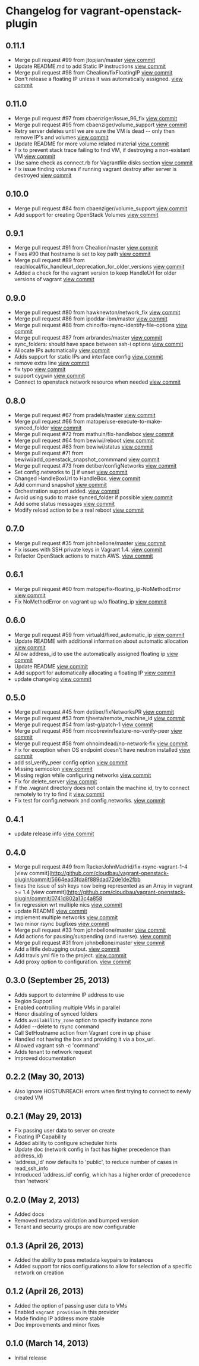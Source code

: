 # Changelog for vagrant-openstack-plugin

## 0.11.1

- Merge pull request #99 from jtopjian/master [view commit](http://github.com///commit/1c2667532e408f239761882a367c11d948610f37)
- Update README.md to add Static IP instructions [view commit](http://github.com///commit/9246d8b9389dd4e1108e0f3ab7c2652459d6d192)
- Merge pull request #98 from Chealion/fixFloatingIP [view commit](http://github.com///commit/1d6635791286bf396ec1a852730116ec1c0bbba0)
- Don't release a floating IP unless it was automatically assigned. [view commit](http://github.com///commit/c5f51082323b9defa5d101b0f5decbe68e15cfa3)

## 0.11.0

- Merge pull request #97 from cbaenziger/issue_96_fix [view commit](http://github.com///commit/36295904ffb65d7461870a97e561c470fdedbbe5)
- Merge pull request #95 from cbaenziger/volume_support [view commit](http://github.com///commit/3d3fb8d6ae3b3115abea725820ac4a205c814070)
- Retry server deletes until we are sure the VM is dead -- only then remove IP's and volumes [view commit](http://github.com///commit/8799e70521a4ad4c4d1a5aa2a3ea42b83c042c38)
- Update README for more volume related material [view commit](http://github.com///commit/c0e6e0afae67a1e63095f917d50b7c3aa3655547)
- Fix to prevent stack trace failing to find VM, if destroying a non-existant VM [view commit](http://github.com///commit/7632b70a9f2c5af3a6d46a31b2ce4beb1bc9217b)
- Use same check as connect.rb for Vagrantfile disks section [view commit](http://github.com///commit/bd440fbacd7abc7914629431edd74e73cad71f95)
- Fix issue finding volumes if running vagrant destroy after server is destroyed [view commit](http://github.com///commit/8629390d724cdaa611504121bca64690e191cdba)

## 0.10.0

- Merge pull request #84 from cbaenziger/volume_support [view commit](http://github.com///commit/fc613a49cb5b2fecf2255d3050d1bff68956735d)
- Add support for creating OpenStack Volumes [view commit](http://github.com///commit/60ed3924957bb7eefa95e113336165d76da3a985)

## 0.9.1

- Merge pull request #91 from Chealion/master [view commit](http://github.com///commit/6285cae325afa378e90f06635a2cc39b1428a6dd)
- Fixes #90 that hostname is set to key path [view commit](http://github.com///commit/5feb04c7bf46cee1ef4d38e25d74710ea9d0981b)
- Merge pull request #89 from reachlocal/fix_handleurl_deprecation_for_older_versions [view commit](http://github.com///commit/6ba9ee7d18d63a3d6f254c80e106bc440003fae6)
- Added a check for the vagrant version to keep HandleUrl for older versions of vagrant [view commit](http://github.com///commit/07871ed10ea9cca9c51e97fb8bb3e11c33d41a33)

## 0.9.0

- Merge pull request #80 from hawknewton/network_fix [view commit](http://github.com///commit/542e7a2e077d624df9cb56a53c24cf3450e11c71)
- Merge pull request #86 from ipoddar-ibm/master [view commit](http://github.com///commit/11fccb73264aa852df88825936026a9da4771580)
- Merge pull request #88 from chino/fix-rsync-identify-file-options [view commit](http://github.com///commit/9319af5216c8c65ba144154ddfba2c1d767c567d)
- Merge pull request #87 from arbrandes/master [view commit](http://github.com///commit/49839de94e1865eb88a25d5876f1698e2069a0be)
- sync_folders: should have space between ssh-i options [view commit](http://github.com///commit/07325bfe4c782043d7ecec32a64fa516344cebf8)
- Allocate IPs automatically [view commit](http://github.com///commit/84c311544d00286fc2c910f9147892e5ae6c0a5b)
- Adds support for static IPs and interface config [view commit](http://github.com///commit/a5fdb22e23687c9bcd540b37b65b8d478d3a5d94)
- remove extra line [view commit](http://github.com///commit/010e347acf403d6426fffac5ec01cb999dd9545f)
- fix typo [view commit](http://github.com///commit/08dda991121f7e2e2f5bb8f32e03432f69aec226)
- support cygwin [view commit](http://github.com///commit/62c2184906e444c22933d34b8b9054fca56df54f)
- Connect to openstack network resource when needed [view commit](http://github.com///commit/8515a9305f354963d8687077e203a35c902035ce)

## 0.8.0

- Merge pull request #67 from pradels/master [view commit](http://github.com///commit/15f5b5531622376df952bccc0512a6de50d7a92f)
- Merge pull request #66 from matope/use-execute-to-make-synced_folder [view commit](http://github.com///commit/96f64a846d40e5c7f0355def17189e38895e29f3)
- Merge pull request #72 from mathuin/fix-handlebox [view commit](http://github.com///commit/3396e33e54d2527d28a70f1487da6221cd2316e2)
- Merge pull request #64 from bewiwi/reboot [view commit](http://github.com///commit/24bec035508853be871ed8ed73b1d33f15beff76)
- Merge pull request #63 from bewiwi/status [view commit](http://github.com///commit/79a8c341501461a0d5ef1ce4f11cc0a1810d38f3)
- Merge pull request #71 from bewiwi/add_openstack_snapshot_commmand [view commit](http://github.com///commit/bf4eedd6eb5e29aefe4c0e156b932b4f4a81e1f5)
- Merge pull request #73 from detiber/configNetworks [view commit](http://github.com///commit/5e17c5aaeee7bebc4991e440565f2ee4c1b6f191)
- Set config.networks to [] if unset [view commit](http://github.com///commit/5aad087358792bee0bd1a6a026820b04bb8ca68f)
- Changed HandleBoxUrl to HandleBox. [view commit](http://github.com///commit/ad7b2acdea81fe6f4b50e4658ecd36762a849f74)
- Add command snapshot [view commit](http://github.com///commit/2d207ced7e70fe206fa309ed43a8ace3eb86b327)
- Orchestration support added. [view commit](http://github.com///commit/d4e098db8517d491adfeb826500ac3ec5384d237)
- Avoid using sudo to make synced_folder if possible [view commit](http://github.com///commit/b5b6205fbc34e95b4dbd9c13f974b728cb27c76e)
- Add some status messages [view commit](http://github.com///commit/0c9287bc765e074eac104e02d7a64b36bd122034)
- Modify reload action to be a real reboot [view commit](http://github.com///commit/91f5dc65a781d062d156b912bfd9d4b84db82e44)

## 0.7.0

- Merge pull request #35 from johnbellone/master [view commit](http://github.com///commit/5969261f11585e19348e903eec15617634c3c899)
- Fix issues with SSH private keys in Vagrant 1.4. [view commit](http://github.com///commit/a8bf7574de48dc1c62928f5ad73fb6d1e7dd4347)
- Refactor OpenStack actions to match AWS. [view commit](http://github.com///commit/c7177dc98ba43e3434075186a76df57d27ce7b26)

## 0.6.1

- Merge pull request #60 from matope/fix-floating_ip-NoMethodError [view commit](http://github.com///commit/a058256c27573c7545afbc09cce60214731e6e4e)
- Fix NoMethodError on vagrant up w/o floating_ip [view commit](http://github.com///commit/be6fb0d46f69a3b9925c11648e5bc71af4491a7d)

## 0.6.0

- Merge pull request #59 from virtuald/fixed_automatic_ip [view commit](http://github.com///commit/7e7867ee7340515a8d0171fe5ea88aa340646e0f)
- Update README with additional information about automatic allocation [view commit](http://github.com///commit/ea4ee9f409f61a2583588d3782701fe66239bd24)
- Allow address_id to use the automatically assigned floating ip [view commit](http://github.com///commit/cb0e29c20e7105dae2a6534ccaebbe656c0d8419)
- Update README [view commit](http://github.com///commit/b26f70653fb7cfbfe9604031d82aa42d4a324421)
- Add support for automatically allocating a floating IP [view commit](http://github.com///commit/aee3129fc6020d3e3a6cc8db28b9b1c812225fbc)
- update changelog [view commit](http://github.com///commit/936a2eef3d802d65a9f0753b5652ef4a8dbdb345)

## 0.5.0


- Merge pull request #45 from detiber/fixNetworksPR [view commit](http://github.com///commit/56b28eff5a1079c6805ec944b1a0c1dde458b10e)
- Merge pull request #53 from tjheeta/remote_machine_id [view commit](http://github.com///commit/5873d1b5282fe2d24a0e725ec6289d1ba5e20e9b)
- Merge pull request #54 from last-g/patch-1 [view commit](http://github.com///commit/7941573ef8f547a915e31c51ab4d1b85b878eebe)
- Merge pull request #56 from nicobrevin/feature-no-verify-peer [view commit](http://github.com///commit/844835811808d256f67ad43e0124ace3f552a18c)
- Merge pull request #58 from ohnoimdead/no-network-fix [view commit](http://github.com///commit/4b44a7c80d4a381531266844a5c99de0eea850b5)
- Fix for exception when OS endpoint doesn't have neutron installed [view commit](http://github.com///commit/7558bbed3b5ecae8bb3e3ca9c64ffc9512a4c170)
- add ssl_verify_peer config option [view commit](http://github.com///commit/cb94f002d790afb5fbec225d17385c8f5b0ebb35)
- Missing semicolon [view commit](http://github.com///commit/8f609ee474b548b096e42b08c27fc5f874037204)
- Missing region while configuring networks [view commit](http://github.com///commit/ea10bff5cdabea0b9c543a5231500fb7f9fd50ac)
- Fix for delete_server [view commit](http://github.com///commit/d4f812eb99d135f7b7c5d210778e92cd8e5a4561)
- If the .vagrant directory does not contain the machine id, try to connect remotely to try to find it [view commit](http://github.com///commit/71447bf49afe1fed29fa7ce561305dcc756a2e16)
- Fix test for config.network and config.networks. [view commit](http://github.com///commit/5c9161aaf3ac715bc52819ee99c2d02d8434ea7b)

## 0.4.1

- update release info [view commit](http://github.com///commit/9866c83713ec0f1db8aed02a9aa9cbaafe8e85a4)

## 0.4.0

- Merge pull request #49 from RackerJohnMadrid/fix-rsync-vagrant-1-4 [view commit](http://github.com/cloudbau/vagrant-openstack-plugin/commit/5664ead3fda8f889dad72de1de2fbb
- fixes the issue of ssh keys now being represented as an Array in vagrant >= 1.4 [view commit](http://github.com/cloudbau/vagrant-openstack-plugin/commit/0741d802a13c4a858
- fix regression wrt multiple nics [view commit](http://github.com/cloudbau/vagrant-openstack-plugin/commit/9c5441db359b34f2bbf66d30853c97b0896a494b)
- update README [view commit](http://github.com/cloudbau/vagrant-openstack-plugin/commit/725e66ab7970e5698aa7347dae93f791e926097a)
- implement multiple networks [view commit](http://github.com/cloudbau/vagrant-openstack-plugin/commit/0bbbda10bc3b6a09e3165936a2cd17d56b9d3159)
- two minor rsync bugfixes [view commit](http://github.com/cloudbau/vagrant-openstack-plugin/commit/5bf54e8ab99baa850631803137d991a4756f34ab)
- Merge pull request #33 from johnbellone/master [view commit](http://github.com/cloudbau/vagrant-openstack-plugin/commit/f863781405a1070fe991f55f93d2b37763f6c1da)
- Add actions for pausing/suspending (and inverse). [view commit](http://github.com/cloudbau/vagrant-openstack-plugin/commit/a5ec0edd25af250599e0e248a25d8a34af0e1c40)
- Merge pull request #31 from johnbellone/master [view commit](http://github.com/cloudbau/vagrant-openstack-plugin/commit/83031f79e5834693e2c45656c0ae17b6f13afe83)
- Add a little debugging output. [view commit](http://github.com/cloudbau/vagrant-openstack-plugin/commit/c00310ed8855d3b2b0472ab9304debefbb0918e3)
- Add travis.yml file to the project. [view commit](http://github.com/cloudbau/vagrant-openstack-plugin/commit/bc53baaa43c2bf652294d374e071c96bf00bcf12)
- Add proxy option to configuration. [view commit](http://github.com/cloudbau/vagrant-openstack-plugin/commit/3d33bdc9a3bf28af7403bd1a0245a9869799eadc)


## 0.3.0 (September 25, 2013)

- Adds support to determine IP address to use
- Region Support
- Enabled controlling multiple VMs in parallel
- Honor disabling of synced folders
- Adds `availability_zone` option to specify instance zone
- Added --delete to rsync command
- Call SetHostname action from Vagrant core in up phase
- Handled not having the box and providing it via a box_url.
- Allowed vagrant ssh -c 'command'
- Adds tenant to network request
- Improved documentation

## 0.2.2  (May 30, 2013)

- Also ignore HOSTUNREACH errors when first trying to connect to newly created VM

## 0.2.1 (May 29, 2013)

- Fix passing user data to server on create
- Floating IP Capability
- Added ability to configure scheduler hints
- Update doc (network config in fact has higher precedence than address_id)
- 'address_id' now defaults to 'public', to reduce number of cases in read_ssh_info
- Introduced 'address_id' config, which has a higher order of precedence than 'network'

## 0.2.0 (May 2, 2013)

- Added docs
- Removed metadata validation and bumped version
- Tenant and security groups are now configurable

## 0.1.3 (April 26, 2013)

- Added the ability to pass metadata keypairs to instances
- Added support for nics configurations to allow for selection of a specific network on creation

## 0.1.2 (April 26, 2013)

- Added the option of passing user data to VMs
- Enabled `vagrant provision` in this provider
- Made finding IP address more stable
- Doc improvements and minor fixes

## 0.1.0 (March 14, 2013)

- Initial release
